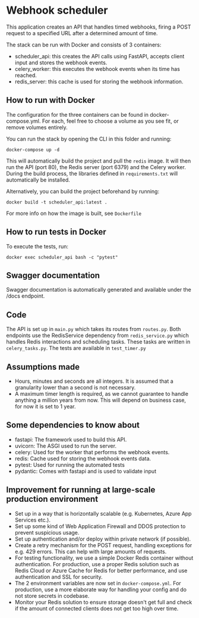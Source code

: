 # Webhook scheduler
This application creates an API that handles timed webhooks, firing a POST request to a specified URL after a determined amount of time.

The stack can be run with Docker and consists of 3 containers:
- scheduler_api: this creates the API calls using FastAPI, accepts client input and stores the webhook events.
- celery_worker: this executes the webhook events when its time has reached.
- redis_server: this cache is used for storing the webhook information.

## How to run with Docker
The configuration for the three containers can be found in docker-compose.yml. For each, feel free to choose a volume as you see fit, or remove volumes entirely.

You can run the stack by opening the CLI in this folder and running:

`docker-compose up -d`

This will automatically build the project and pull the `redis` image. It will then run the API (port 80), the Redis server (port 6379) and the Celery worker.
During the build process, the libraries defined in `requirements.txt` will automatically be installed.

Alternatively, you can build the project beforehand by running:

`docker build -t scheduler_api:latest .`

For more info on how the image is built, see `Dockerfile`

## How to run tests in Docker
To execute the tests, run:

`docker exec scheduler_api bash -c "pytest"`

## Swagger documentation
Swagger documentation is automatically generated and available under the /docs endpoint.

## Code
The API is set up in `main.py` which takes its routes from `routes.py`. Both endpoints use the RedisService dependency from `redis_service.py` which handles Redis interactions and scheduling tasks.
These tasks are written in `celery_tasks.py`. The tests are available in `test_timer.py`


## Assumptions made
- Hours, minutes and seconds are all integers. It is assumed that a granularity lower than a second is not necessary.
- A maximum timer length is required, as we cannot guarantee to handle anything a million years from now. This will depend on business case, for now it is set to 1 year.

## Some dependencies to know about
- fastapi: The framework used to build this API.
- uvicorn: The ASGI used to run the server.
- celery: Used for the worker that performs the webhook events.
- redis: Cache used for storing the webhook events data.
- pytest: Used for running the automated tests
- pydantic: Comes with fastapi and is used to validate input

## Improvement for running at large-scale production environment
- Set up in a way that is horizontally scalable (e.g. Kubernetes, Azure App Services etc.).
- Set up some kind of Web Application Firewall and DDOS protection to prevent suspicious usage.
- Set up authentication and/or deploy within private network (if possible).
- Create a retry mechanism for the POST request, handling exceptions for e.g. 429 errors. This can help with large amounts of requests.
- For testing functionality, we use a simple Docker Redis container without authentication. For production, use a proper Redis solution such as Redis Cloud or Azure Cache for Redis for better performance, and use authentication and SSL for security.
- The 2 environment variables are now set in `docker-compose.yml`. For production, use a more elaborate way for handling your config and do not store secrets in codebase.
- Monitor your Redis solution to ensure storage doesn't get full and check if the amount of connected clients does not get too high over time.
